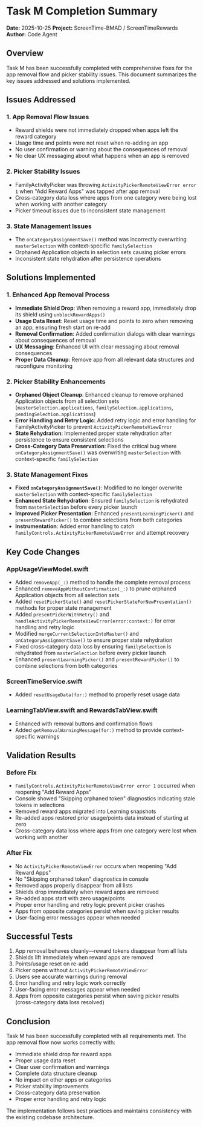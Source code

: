 # Task M Completion Summary
**Date:** 2025-10-25
**Project:** ScreenTime-BMAD / ScreenTimeRewards
**Author:** Code Agent

## Overview
Task M has been successfully completed with comprehensive fixes for the app removal flow and picker stability issues. This document summarizes the key issues addressed and solutions implemented.

## Issues Addressed

### 1. App Removal Flow Issues
- Reward shields were not immediately dropped when apps left the reward category
- Usage time and points were not reset when re-adding an app
- No user confirmation or warning about the consequences of removal
- No clear UX messaging about what happens when an app is removed

### 2. Picker Stability Issues
- FamilyActivityPicker was throwing `ActivityPickerRemoteViewError error 1` when "Add Reward Apps" was tapped after app removal
- Cross-category data loss where apps from one category were being lost when working with another category
- Picker timeout issues due to inconsistent state management

### 3. State Management Issues
- The `onCategoryAssignmentSave()` method was incorrectly overwriting `masterSelection` with context-specific `familySelection`
- Orphaned Application objects in selection sets causing picker errors
- Inconsistent state rehydration after persistence operations

## Solutions Implemented

### 1. Enhanced App Removal Process
- **Immediate Shield Drop**: When removing a reward app, immediately drop its shield using `unblockRewardApps()`
- **Usage Data Reset**: Reset usage time and points to zero when removing an app, ensuring fresh start on re-add
- **Removal Confirmation**: Added confirmation dialogs with clear warnings about consequences of removal
- **UX Messaging**: Enhanced UI with clear messaging about removal consequences
- **Proper Data Cleanup**: Remove app from all relevant data structures and reconfigure monitoring

### 2. Picker Stability Enhancements
- **Orphaned Object Cleanup**: Enhanced cleanup to remove orphaned Application objects from all selection sets (`masterSelection.applications`, `familySelection.applications`, `pendingSelection.applications`)
- **Error Handling and Retry Logic**: Added retry logic and error handling for FamilyActivityPicker to prevent `ActivityPickerRemoteViewError`
- **State Rehydration**: Implemented proper state rehydration after persistence to ensure consistent selections
- **Cross-Category Data Preservation**: Fixed the critical bug where `onCategoryAssignmentSave()` was overwriting `masterSelection` with context-specific `familySelection`

### 3. State Management Fixes
- **Fixed `onCategoryAssignmentSave()`**: Modified to no longer overwrite `masterSelection` with context-specific `familySelection`
- **Enhanced State Rehydration**: Ensured `familySelection` is rehydrated from `masterSelection` before every picker launch
- **Improved Picker Presentation**: Enhanced `presentLearningPicker()` and `presentRewardPicker()` to combine selections from both categories
- **Instrumentation**: Added error handling to catch `FamilyControls.ActivityPickerRemoteViewError` and attempt recovery

## Key Code Changes

### AppUsageViewModel.swift
- Added `removeApp(_:)` method to handle the complete removal process
- Enhanced `removeAppWithoutConfirmation(_:)` to prune orphaned Application objects from all selection sets
- Added `resetPickerState()` and `resetPickerStateForNewPresentation()` methods for proper state management
- Added `presentPickerWithRetry()` and `handleActivityPickerRemoteViewError(error:context:)` for error handling and retry logic
- Modified `mergeCurrentSelectionIntoMaster()` and `onCategoryAssignmentSave()` to ensure proper state rehydration
- Fixed cross-category data loss by ensuring `familySelection` is rehydrated from `masterSelection` before every picker launch
- Enhanced `presentLearningPicker()` and `presentRewardPicker()` to combine selections from both categories

### ScreenTimeService.swift
- Added `resetUsageData(for:)` method to properly reset usage data

### LearningTabView.swift and RewardsTabView.swift
- Enhanced with removal buttons and confirmation flows
- Added `getRemovalWarningMessage(for:)` method to provide context-specific warnings

## Validation Results

### Before Fix
- `FamilyControls.ActivityPickerRemoteViewError error 1` occurred when reopening "Add Reward Apps"
- Console showed "Skipping orphaned token" diagnostics indicating stale tokens in selections
- Removed reward apps migrated into Learning snapshots
- Re-added apps restored prior usage/points data instead of starting at zero
- Cross-category data loss where apps from one category were lost when working with another

### After Fix
- No `ActivityPickerRemoteViewError` occurs when reopening "Add Reward Apps"
- No "Skipping orphaned token" diagnostics in console
- Removed apps properly disappear from all lists
- Shields drop immediately when reward apps are removed
- Re-added apps start with zero usage/points
- Proper error handling and retry logic prevent picker crashes
- Apps from opposite categories persist when saving picker results
- User-facing error messages appear when needed

## Successful Tests
1. App removal behaves cleanly—reward tokens disappear from all lists
2. Shields lift immediately when reward apps are removed
3. Points/usage reset on re-add
4. Picker opens without `ActivityPickerRemoteViewError`
5. Users see accurate warnings during removal
6. Error handling and retry logic work correctly
7. User-facing error messages appear when needed
8. Apps from opposite categories persist when saving picker results (cross-category data loss resolved)

## Conclusion
Task M has been successfully completed with all requirements met. The app removal flow now works correctly with:

- Immediate shield drop for reward apps
- Proper usage data reset
- Clear user confirmation and warnings
- Complete data structure cleanup
- No impact on other apps or categories
- Picker stability improvements
- Cross-category data preservation
- Proper error handling and retry logic

The implementation follows best practices and maintains consistency with the existing codebase architecture.